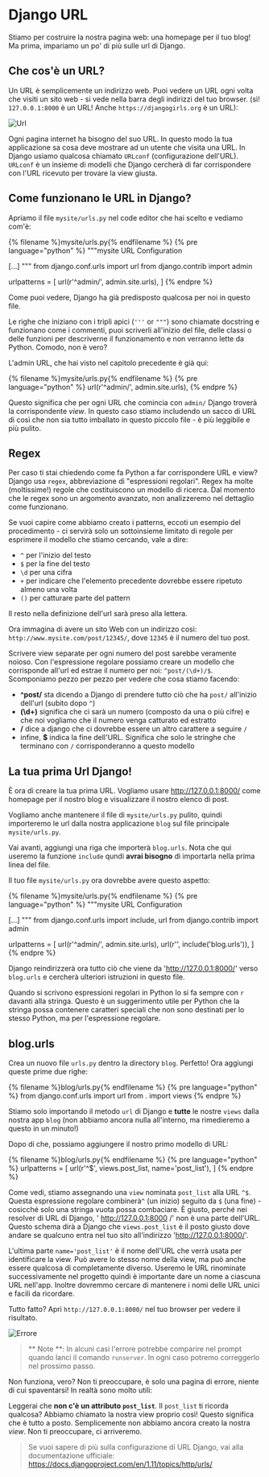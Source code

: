 # Django URL

Stiamo per costruire la nostra pagina web: una homepage per il tuo blog! Ma prima, impariamo un po' di più sulle url di Django.

## Che cos'è un URL?

Un URL è semplicemente un indirizzo web. Puoi vedere un URL ogni volta che visiti un sito web - si vede nella barra degli indirizzi del tuo browser. (sì! `127.0.0.1:8000` è un URL! Anche `https://djangogirls.org` è un URL):

![Url](images/url.png)

Ogni pagina internet ha bisogno del suo URL. In questo modo la tua applicazione sa cosa deve mostrare ad un utente che visita una URL. In Django usiamo qualcosa chiamato `URLconf` (configurazione dell'URL). `URLconf` è un insieme di modelli che Django cercherà di far corrispondere con l'URL ricevuto per trovare la view giusta.

## Come funzionano le URL in Django?

Apriamo il file `mysite/urls.py` nel code editor che hai scelto e vediamo com'è:

{% filename %}mysite/urls.py{% endfilename %}
{% pre language="python" %}
"""mysite URL Configuration

[...]
"""
from django.conf.urls import url
from django.contrib import admin

urlpatterns = [
    url(r'^admin/', admin.site.urls),
]
{% endpre %}

Come puoi vedere, Django ha già predisposto qualcosa per noi in questo file.

Le righe che iniziano con i tripli apici (`'''` or `"""`) sono chiamate docstring e funzionano come i commenti, puoi scriverli all'inizio del file, delle classi o delle funzioni per descriverne il funzionamento e non verranno lette da Python. Comodo, non è vero?

L'admin URL, che hai visto nel capitolo precedente è già qui:

{% filename %}mysite/urls.py{% endfilename %}
{% pre language="python" %}
    url(r'^admin/', admin.site.urls),
{% endpre %}

Questo significa che per ogni URL che comincia con `admin/` Django troverà la corrispondente *view*. In questo caso stiamo includendo un sacco di URL di così che non sia tutto imballato in questo piccolo file - è più leggibile e più pulito.

## Regex

Per caso ti stai chiedendo come fa Python a far corrispondere URL e view? Django usa `regex`, abbreviazione di "espressioni regolari". Regex ha molte (moltissime!) regole che costituiscono un modello di ricerca. Dal momento che le regex sono un argomento avanzato, non analizzeremo nel dettaglio come funzionano.

Se vuoi capire come abbiamo creato i patterns, eccoti un esempio del procedimento - ci servirà solo un sottoinsieme limitato di regole per esprimere il modello che stiamo cercando, vale a dire:

- `^` per l'inizio del testo
- `$` per la fine del testo
- `\d` per una cifra
- `+` per indicare che l'elemento precedente dovrebbe essere ripetuto almeno una volta
- `()` per catturare parte del pattern

Il resto nella definizione dell'url sarà preso alla lettera.

Ora immagina di avere un sito Web con un indirizzo così: `http://www.mysite.com/post/12345/`, dove `12345` è il numero del tuo post.

Scrivere view separate per ogni numero del post sarebbe veramente noioso. Con l'espressione regolare possiamo creare un modello che corrisponde all'url ed estrae il numero per noi: `^post/(\d+)/$`. Scomponiamo pezzo per pezzo per vedere che cosa stiamo facendo:

- **^post/** sta dicendo a Django di prendere tutto ciò che ha `post/` all'inizio dell'url (subito dopo `^`)
- **(\d+)** significa che ci sarà un numero (composto da una o più cifre) e che noi vogliamo che il numero venga catturato ed estratto
- **/** dice a django che ci dovrebbe essere un altro carattere a seguire `/`
- infine, **$** indica la fine dell'URL. Significa che solo le stringhe che terminano con `/` corrisponderanno a questo modello

## La tua prima Url Django!

È ora di creare la tua prima URL. Vogliamo usare http://127.0.0.1:8000/ come homepage per il nostro blog e visualizzare il nostro elenco di post.

Vogliamo anche mantenere il file di `mysite/urls.py` pulito, quindi importeremo le url dalla nostra applicazione `blog` sul file principale `mysite/urls.py`.

Vai avanti, aggiungi una riga che importerà `blog.urls`. Nota che qui useremo la funzione `include` qundi **avrai bisogno** di importarla nella prima linea del file.

Il tuo file `mysite/urls.py` ora dovrebbe avere questo aspetto:

{% filename %}mysite/urls.py{% endfilename %}
{% pre language="python" %}
"""mysite URL Configuration

[...]
"""
from django.conf.urls import include, url
from django.contrib import admin

urlpatterns = [
    url(r'^admin/', admin.site.urls),
    url(r'', include('blog.urls')),
]
{% endpre %}

Django reindirizzerà ora tutto ciò che viene da 'http://127.0.0.1:8000/' verso `blog.urls` e cercherà ulteriori istruzioni in questo file.

Quando si scrivono espressioni regolari in Python lo si fa sempre con `r` davanti alla stringa. Questo è un suggerimento utile per Python che la stringa possa contenere caratteri speciali che non sono destinati per lo stesso Python, ma per l'espressione regolare.

## blog.urls

Crea un nuovo file `urls.py` dentro la directory `blog`. Perfetto! Ora aggiungi queste prime due righe:

{% filename %}blog/urls.py{% endfilename %}
{% pre language="python" %}
from django.conf.urls import url
from . import views
{% endpre %}

Stiamo solo importando il metodo `url` di Django e **tutte** le nostre `views` dalla nostra app `blog` (non abbiamo ancora nulla all'interno, ma rimedieremo a questo in un minuto!)

Dopo di che, possiamo aggiungere il nostro primo modello di URL:

{% filename %}blog/urls.py{% endfilename %}
{% pre language="python" %}
urlpatterns = [
    url(r'^$', views.post_list, name='post_list'),
]
{% endpre %}

Come vedi, stiamo assegnando una `view` nominata `post_list` alla URL `^$`. Questa espressione regolare combinerà`^` (un inizio) seguito da `$` (una fine) - cosicché solo una stringa vuota possa combaciare. È giusto, perché nei resolver di URL di Django, ' http://127.0.0.1:8000 /' non è una parte dell'URL. Questo schema dirà a Django che `views.post_list` è il posto giusto dove andare se qualcuno entra nel tuo sito all'indirizzo 'http://127.0.0.1:8000/'.

L'ultima parte `name='post_list'` è il nome dell'URL che verrà usata per identificare la view. Può avere lo stesso nome della view, ma può anche essere qualcosa di completamente diverso. Useremo le URL rinominate successivamente nel progetto quindi è importante dare un nome a ciascuna URL nell'app. Inoltre dovremmo cercare di mantenere i nomi delle URL unici e facili da ricordare.

Tutto fatto? Apri `http://127.0.0.1:8000/` nel tuo browser per vedere il risultato.

![Errore](images/error1.png)

> ** Note **: In alcuni casi l'errore potrebbe comparire nel prompt quando lanci il comando `runserver`. In ogni caso potremo correggerlo nel prossimo passo.

Non funziona, vero? Non ti preoccupare, è solo una pagina di errore, niente di cui spaventarsi! In realtà sono molto utili:

Leggerai che **non c'è un attributo `post_list`**. Il `post_list` ti ricorda qualcosa? Abbiamo chiamato la nostra view proprio così! Questo significa che è tutto a posto. Semplicemente non abbiamo ancora creato la nostra *view*. Non ti preoccupare, ci arriveremo.

> Se vuoi sapere di più sulla configurazione di URL Django, vai alla documentazione ufficiale: https://docs.djangoproject.com/en/1.11/topics/http/urls/
